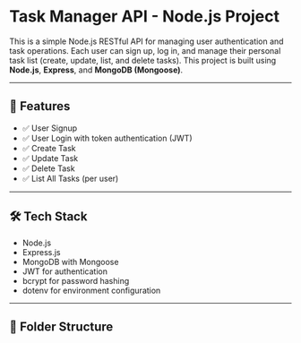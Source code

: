 # Task Manager API - Node.js Project

This is a simple Node.js RESTful API for managing user authentication and task operations. Each user can sign up, log in, and manage their personal task list (create, update, list, and delete tasks). This project is built using **Node.js**, **Express**, and **MongoDB (Mongoose)**.

---

## 🔧 Features

- ✅ User Signup
- ✅ User Login with token authentication (JWT)
- ✅ Create Task
- ✅ Update Task
- ✅ Delete Task
- ✅ List All Tasks (per user)

---

## 🛠 Tech Stack

- Node.js
- Express.js
- MongoDB with Mongoose
- JWT for authentication
- bcrypt for password hashing
- dotenv for environment configuration

---

## 📁 Folder Structure

